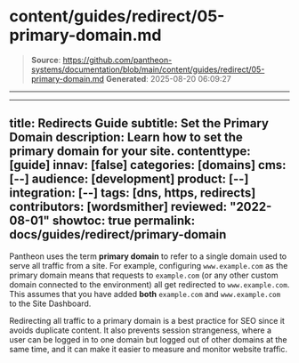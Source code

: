 # content/guides/redirect/05-primary-domain.md

> **Source**: https://github.com/pantheon-systems/documentation/blob/main/content/guides/redirect/05-primary-domain.md
> **Generated**: 2025-08-20 06:09:27

---

---
title: Redirects Guide
subtitle: Set the Primary Domain
description: Learn how to set the primary domain for your site.
contenttype: [guide]
innav: [false]
categories: [domains]
cms: [--]
audience: [development]
product: [--]
integration: [--]
tags: [dns, https, redirects]
contributors: [wordsmither]
reviewed: "2022-08-01"
showtoc: true
permalink: docs/guides/redirect/primary-domain
---

Pantheon uses the term **primary domain** to refer to a single domain used to serve all traffic from a site. For example, configuring `www.example.com` as the primary domain means that requests to `example.com` (or any other custom domain connected to the environment) all get redirected to `www.example.com`. This assumes that you have added **both** `example.com` and `www.example.com` to the Site Dashboard.

Redirecting all traffic to a primary domain is a best practice for SEO since it avoids duplicate content. It also prevents session strangeness, where a user can be logged in to one domain but logged out of other domains at the same time, and it can make it easier to measure and monitor website traffic.

<Partial file="primary-domain.md" />

<Partial file="remove-primary-domain.md" />
